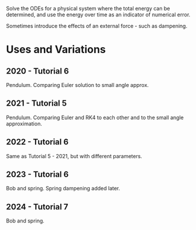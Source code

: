 Solve the ODEs for a physical system where the total energy can be determined, and use the energy over time as an indicator of numerical error.

Sometimes introduce the effects of an external force - such as dampening.

# Uses and Variations

## 2020 - Tutorial 6

Pendulum. Comparing Euler solution to small angle approx.

## 2021 - Tutorial 5

Pendulum. Comparing Euler and RK4 to each other and to the small angle approximation.

## 2022 - Tutorial 6

Same as Tutorial 5 - 2021, but with different parameters.

## 2023 - Tutorial 6

Bob and spring. Spring dampening added later.

## 2024 - Tutorial 7

Bob and spring.